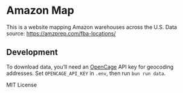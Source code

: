 # Amazon Map

This is a website mapping Amazon warehouses across the U.S. Data source: <https://amzprep.com/fba-locations/>

## Development

To download data, you’ll need an [OpenCage](https://opencagedata.com/) API key for geocoding addresses. Set `OPENCAGE_API_KEY` in `.env`, then run `bun run data`.

MIT License
